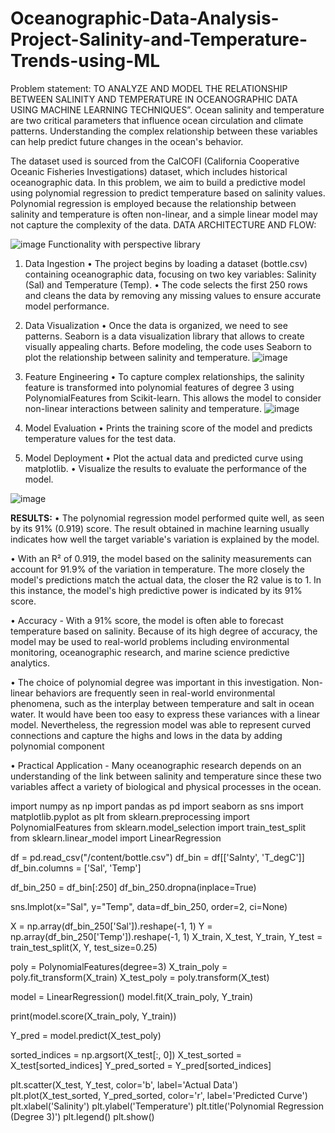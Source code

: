 # Oceanographic-Data-Analysis-Project-Salinity-and-Temperature-Trends-using-ML
Problem statement: TO ANALYZE AND MODEL THE RELATIONSHIP BETWEEN SALINITY AND TEMPERATURE IN OCEANOGRAPHIC DATA USING MACHINE LEARNING TECHNIQUES”. Ocean salinity and temperature are two critical parameters that influence ocean circulation and climate patterns. Understanding the complex relationship between these variables can help predict future changes in the ocean's behavior.

The dataset used is sourced from the CalCOFI (California Cooperative Oceanic Fisheries Investigations) dataset, which includes historical oceanographic data. In this problem, we aim to build a predictive model using polynomial regression to predict temperature based on salinity values. Polynomial regression is employed because the relationship between salinity and temperature is often non-linear, and a simple linear model may not capture the complexity of the data.
DATA ARCHITECTURE AND FLOW:

![image](https://github.com/user-attachments/assets/8c6b8f43-a3b7-4ae4-8eb8-577e9b36c976) 
Functionality with perspective library 
1.	Data Ingestion 
•	The project begins by loading a dataset (bottle.csv) containing oceanographic data, focusing on two key variables: Salinity (Sal) and Temperature (Temp).
•	The code selects the first 250 rows and cleans the data by removing any missing values to ensure accurate model performance.

2.	Data Visualization 
•	Once the data is organized, we need to see patterns. Seaborn is a data visualization library that allows to create visually appealing charts. Before modeling, the code uses Seaborn to plot the relationship between salinity and temperature.
![image](https://github.com/user-attachments/assets/988fc465-f57c-4133-863e-7aef04ab95d9)

3.	Feature Engineering
•	To capture complex relationships, the salinity feature is transformed into polynomial features of degree 3 using PolynomialFeatures from Scikit-learn. This allows the model to consider non-linear interactions between salinity and temperature.
![image](https://github.com/user-attachments/assets/3a118edf-cfa7-45f1-b8c9-1159a6581ddd)

4.	Model Evaluation
•	Prints the training score of the model and predicts temperature values for the test data.

5.	Model Deployment
•	Plot the actual data and predicted curve using matplotlib.
•	Visualize the results to evaluate the performance of the model.

![image](https://github.com/user-attachments/assets/e909651c-72a8-4cdf-9f83-b38c89c060e6)

**RESULTS:**
•	The polynomial regression model performed quite well, as seen by its 91% (0.919) score. The result obtained in machine learning usually indicates how well the target variable's variation is explained by the model.

•	With an R² of 0.919, the model based on the salinity measurements can account for 91.9% of the variation in temperature. The more closely the model's predictions match the actual data, the closer the R2 value is to 1. In this instance, the model's high predictive power is indicated by its 91% score.

•	Accuracy - With a 91% score, the model is often able to forecast temperature based on salinity. Because of its high degree of accuracy, the model may be used to real-world problems including environmental monitoring, oceanographic research, and marine science predictive analytics.

•	The choice of polynomial degree was important in this investigation. Non-linear behaviors are frequently seen in real-world environmental phenomena, such as the interplay between temperature and salt in ocean water. It would have been too easy to express these variances with a linear model. Nevertheless, the regression model was able to represent curved connections and capture the highs and lows in the data by adding polynomial component

•	Practical Application - Many oceanographic research depends on an understanding of the link between salinity and temperature since these two variables affect a variety of biological and physical processes in the ocean. 


import numpy as np 
import pandas as pd 
import seaborn as sns 
import matplotlib.pyplot as plt 
from sklearn.preprocessing import PolynomialFeatures 
from sklearn.model_selection import train_test_split 
from sklearn.linear_model import LinearRegression 

df = pd.read_csv("/content/bottle.csv")
df_bin = df[['Salnty', 'T_degC']] 
df_bin.columns = ['Sal', 'Temp'] 
 
df_bin_250 = df_bin[:250] 
df_bin_250.dropna(inplace=True) 

sns.lmplot(x="Sal", y="Temp", data=df_bin_250, order=2, ci=None) 

X = np.array(df_bin_250['Sal']).reshape(-1, 1) 
Y = np.array(df_bin_250['Temp']).reshape(-1, 1) 
X_train, X_test, Y_train, Y_test = train_test_split(X, Y, test_size=0.25) 

poly = PolynomialFeatures(degree=3)
X_train_poly = poly.fit_transform(X_train)
X_test_poly = poly.transform(X_test)

model = LinearRegression()
model.fit(X_train_poly, Y_train)

print(model.score(X_train_poly, Y_train))

Y_pred = model.predict(X_test_poly)

sorted_indices = np.argsort(X_test[:, 0])
X_test_sorted = X_test[sorted_indices]
Y_pred_sorted = Y_pred[sorted_indices]

plt.scatter(X_test, Y_test, color='b', label='Actual Data')
plt.plot(X_test_sorted, Y_pred_sorted, color='r', label='Predicted Curve')
plt.xlabel('Salinity')
plt.ylabel('Temperature')
plt.title('Polynomial Regression (Degree 3)')
plt.legend()
plt.show()
